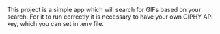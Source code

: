This project is a simple app which will search for GIFs based on your search.
For it to run correctly it is necessary to have your own GIPHY API key, which you can set in .env file.
